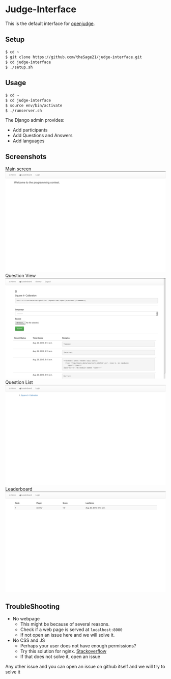 Judge-Interface
===============

This is the default interface for [openjudge](https://github.com/theSage21/openjudge).


Setup
-----

```
$ cd ~
$ git clone https://github.com/theSage21/judge-interface.git
$ cd judge-interface
$ ./setup.sh
```

Usage
-----

```
$ cd ~
$ cd judge-interface
$ source env/bin/activate
$ ./runserver.sh
```


The Django admin provides:

- Add participants
- Add Questions and Answers
- Add languages


Screenshots
-----------

Main screen
![Main screen](screenshots/Main.png)
Question View
![Question View](screenshots/question.png)
Question List
![Question List](screenshots/question_list.png)
Leaderboard
![Leaderboard](screenshots/leaderboard.png)


TroubleShooting
---------------

- No webpage
    - This might be because of several reasons.
    - Check if a web page is served at `localhost:8000`
    - If not open an issue here and we will solve it.
- No CSS and JS
    - Perhaps your user does not have enough permissions?
    - Try this solution for nginx. [Stackoverflow](stackoverflow.com/questions/20182329/nginx-is-throwing-an-403-forbidden-on-static-files#answer-27995598)
    - If that does not solve it, open an issue


Any other issue and you can open an issue on github itself and we will
try to solve it
